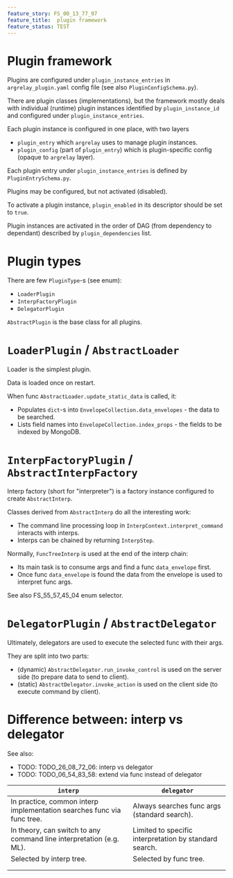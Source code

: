```yaml
---
feature_story: FS_00_13_77_97
feature_title:  plugin framework
feature_status: TEST
---
```


# Plugin framework

Plugins are configured under `plugin_instance_entries` in `argrelay_plugin.yaml` config file (see also `PluginConfigSchema.py`).

There are plugin classes (implementations),
but the framework mostly deals with individual (runtime) plugin instances
identified by `plugin_instance_id` and configured under `plugin_instance_entries`.

Each plugin instance is configured in one place, with two layers
*   `plugin_entry` which `argrelay` uses to manage plugin instances.
*   `plugin_config` (part of `plugin_entry`) which is plugin-specific config (opaque to `argrelay` layer).

Each plugin entry under `plugin_instance_entries` is defined by `PluginEntrySchema.py`.

Plugins may be configured, but not activated (disabled).

To activate a plugin instance, `plugin_enabled` in its descriptor should be set to `true`.

Plugin instances are activated in the order of DAG (from dependency to dependant)
described by `plugin_dependencies` list.

# Plugin types

There are few `PluginType`-s (see enum):
*   `LoaderPlugin`
*   `InterpFactoryPlugin`
*   `DelegatorPlugin`

`AbstractPlugin` is the base class for all plugins.

# `LoaderPlugin` / `AbstractLoader`

Loader is the simplest plugin.

Data is loaded once on restart.

When func `AbstractLoader.update_static_data` is called, it:
*   Populates `dict`-s into `EnvelopeCollection.data_envelopes` - the data to be searched.
*   Lists field names into `EnvelopeCollection.index_props` - the fields to be indexed by MongoDB.

# `InterpFactoryPlugin` / `AbstractInterpFactory`

Interp factory (short for "interpreter") is a factory instance configured to create `AbstractInterp`.

Classes derived from `AbstractInterp` do all the interesting work:
*   The command line processing loop in `InterpContext.interpret_command` interacts with interps.
*   Interps can be chained by returning `InterpStep`.

Normally, `FuncTreeInterp` is used at the end of the interp chain:
*   Its main task is to consume args and find a func `data_envelope` first.
*   Once func `data_envelope` is found the data from the envelope is used to interpret func args.

See also FS_55_57_45_04 enum selector.

# `DelegatorPlugin` / `AbstractDelegator`

Ultimately, delegators are used to execute the selected func with their args.

They are split into two parts:
*   (dynamic) `AbstractDelegator.run_invoke_control` is used on the server side (to prepare data to send to client).
*   (static) `AbstractDelegator.invoke_action` is used on the client side (to execute command by client).

# Difference between: interp vs delegator

See also:
*   TODO: TODO_26_08_72_06: interp vs delegator
*   TODO: TODO_06_54_83_58: extend via func instead of delegator

| `interp`                                                               | `delegator`                                            |
|------------------------------------------------------------------------|--------------------------------------------------------|
| In practice, common interp implementation searches func via func tree. | Always searches func args (standard search).           |
| In theory, can switch to any command line interpretation (e.g. ML).    | Limited to specific interpretation by standard search. |
| Selected by interp tree.                                               | Selected by func tree.                                 |
|                                                                        |                                                        |
|                                                                        |                                                        |
